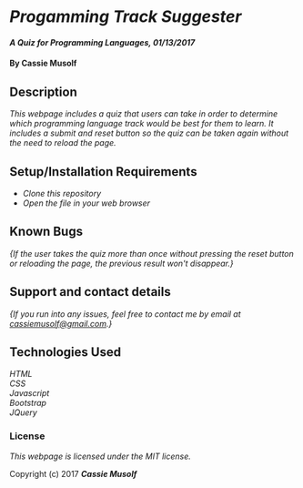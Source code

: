 # _Progamming Track Suggester_

#### _A Quiz for Programming Languages, 01/13/2017_

#### By Cassie Musolf

## Description

_This webpage includes a quiz that users can take in order to determine which programming language track would be best for them to learn. It includes a submit and reset button so the quiz can be taken again without the need to reload the page._

## Setup/Installation Requirements

* _Clone this repository_
* _Open the file in your web browser_

## Known Bugs

_{If the user takes the quiz more than once without pressing the reset button or reloading the page, the previous result won't disappear.}_

## Support and contact details

_{If you run into any issues, feel free to contact me by email at cassiemusolf@gmail.com.}_

## Technologies Used

_HTML</br>CSS</br>Javascript</br>Bootstrap</br>JQuery</br>_

### License

*This webpage is licensed under the MIT license.*

Copyright (c) 2017 **_Cassie Musolf_**
